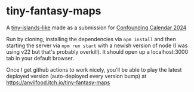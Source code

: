 # tiny-fantasy-maps
A [tiny-islands-like](https://dr-d-king.itch.io/tiny-islands) made as a submission for [Confounding Calendar 2024](https://confoundingcalendar.itch.io/)

Run by cloning, installing the dependencies via `npm install` and then starting the server via `npm run start` with a newish version of node (I was using v22 but that's probably overkill). It should open up a localhost:3000 tab in your default browser.

Once I get github actions to work nicely, you'll be able to play the latest deployed version (auto-deployed every version bump) at https://anvilfood.itch.io/tiny-fantasy-maps
